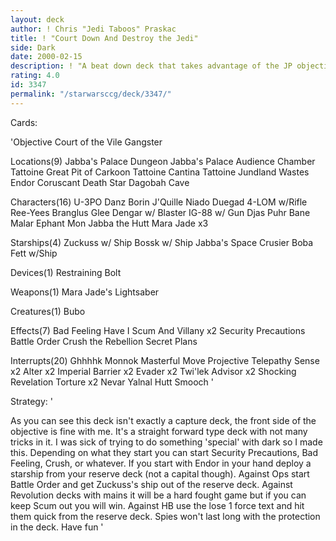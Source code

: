 ```yaml
---
layout: deck
author: ! Chris "Jedi Taboos" Praskac
title: ! "Court Down And Destroy the Jedi"
side: Dark
date: 2000-02-15
description: ! "A beat down deck that takes advantage of the JP objective w/ Scum & Villainy."
rating: 4.0
id: 3347
permalink: "/starwarsccg/deck/3347/"
---
```

Cards: 

'Objective
Court of the Vile Gangster

Locations(9)
Jabba's Palace Dungeon
Jabba's Palace Audience Chamber
Tattoine Great Pit of Carkoon
Tattoine Cantina
Tattoine Jundland Wastes
Endor
Coruscant
Death Star
Dagobah Cave

Characters(16)
U-3PO
Danz Borin
J'Quille
Niado Duegad
4-LOM w/Rifle
Ree-Yees
Branglus Glee
Dengar w/ Blaster
IG-88 w/ Gun
Djas Puhr
Bane Malar
Ephant Mon
Jabba the Hutt
Mara Jade x3

Starships(4)
Zuckuss w/ Ship
Bossk w/ Ship
Jabba's Space Crusier
Boba Fett w/Ship

Devices(1)
Restraining Bolt

Weapons(1)
Mara Jade's Lightsaber

Creatures(1)
Bubo

Effects(7)
Bad Feeling Have I
Scum And Villany x2
Security Precautions
Battle Order
Crush the Rebellion
Secret Plans

Interrupts(20)
Ghhhhk
Monnok
Masterful Move
Projective Telepathy
Sense x2
Alter x2
Imperial Barrier x2
Evader x2
Twi'lek Advisor x2
Shocking Revelation
Torture x2
Nevar Yalnal
Hutt Smooch '

Strategy: '

As you can see this deck isn't exactly a capture deck, the front side of the objective is fine with me.  It's a straight forward type deck with not many tricks in it.  I was sick of trying to do something 'special' with dark so I made this.  Depending on what they start you can start Security Precautions, Bad Feeling, Crush, or whatever.  If you start with Endor in your hand deploy a starship from your reserve deck (not a capital though).	Against Ops start Battle Order and get Zuckuss's ship out of the reserve deck. Against Revolution decks with mains it will be a hard fought game but if you can keep Scum out you will win.  Against HB use the lose 1 force text and hit them quick from the reserve deck.  Spies won't last long with the protection in the deck.  Have fun '

